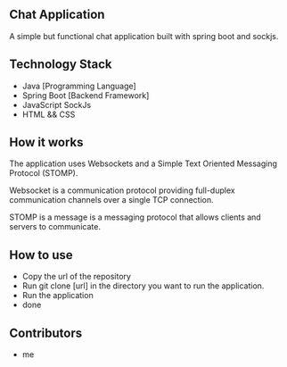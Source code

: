 ## Chat Application
A simple but functional chat application built with spring boot and sockjs.

## Technology Stack
- Java [Programming Language]
- Spring Boot [Backend Framework]
- JavaScript SockJs 
- HTML && CSS

## How it works 
The application uses Websockets and a Simple Text Oriented
Messaging Protocol (STOMP). 

Websocket is a communication
protocol providing full-duplex 
communication channels over a single TCP connection.

STOMP is a message is a messaging protocol that allows 
clients and servers to communicate.

## How to use 
- Copy the url of the repository
- Run git clone [url] in the directory you want to run the application.
- Run the application
- done

## Contributors
- me